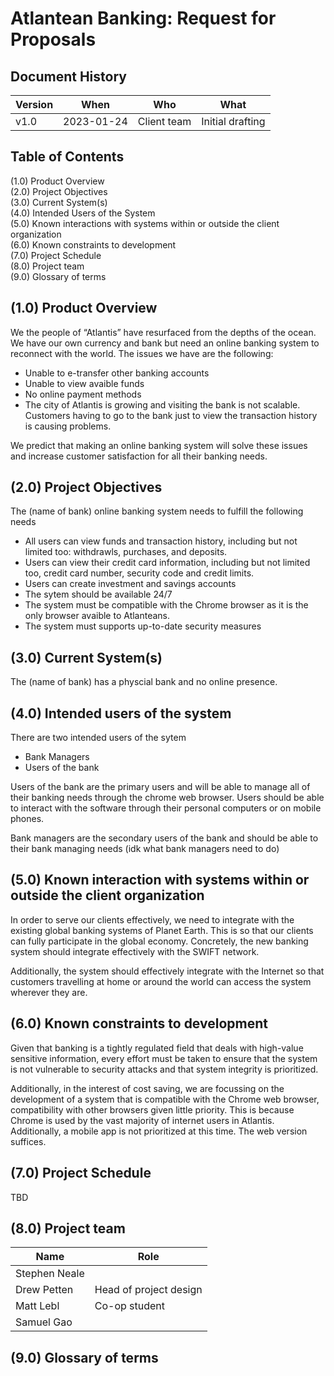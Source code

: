 Atlantean Banking: Request for Proposals
========================================

## Document History

| Version | When            | Who                    | What                                      |
| ---     | ---             | ---                    | ---                                       |
| v1.0    | 2023-01-24      | Client team            | Initial drafting                          |

## Table of Contents

(1.0) Product Overview  
(2.0) Project Objectives  
(3.0) Current System(s)  
(4.0) Intended Users of the System  
(5.0) Known interactions with systems within or outside the client organization  
(6.0) Known constraints to development  
(7.0) Project Schedule  
(8.0) Project team  
(9.0) Glossary of terms  

## (1.0) Product Overview

We the people of “Atlantis” have resurfaced from the depths of the ocean. We have our own currency and bank but need an online banking system to reconnect with the world. The issues we have are the following:

- Unable to e-transfer other banking accounts
- Unable to view avaible funds
- No online payment methods
- The city of Atlantis is growing and visiting the bank is not scalable. Customers having to go to the bank just to view the transaction history is causing problems. 

We predict that making an online banking system will solve these issues and increase customer satisfaction for all their banking needs. 

## (2.0) Project Objectives

The (name of bank) online banking system needs to fulfill the following needs

- All users can view funds and transaction history, including but not limited too: withdrawls, purchases, and deposits. 
- Users can view their credit card information, including but not limited too, credit card number, security code and credit limits.
- Users can create investment and savings accounts
- The sytem should be available 24/7
- The system must be compatible with the Chrome browser as it is the only browser avaible to Atlanteans.
- The system must supports up-to-date security measures

## (3.0) Current System(s)

The (name of bank) has a physcial bank and no online presence.

## (4.0) Intended users of the system

There are two intended users of the sytem
- Bank Managers
- Users of the bank

 Users of the bank are the primary users and will be able to manage all of their banking needs through the chrome web browser. Users should be able to interact with the software through their personal computers or on mobile phones.
 
 Bank managers are the secondary users of the bank and should be able to their bank managing needs (idk what bank managers need to do)
 

## (5.0) Known interaction with systems within or outside the client organization

In order to serve our clients effectively, we need to integrate with the existing global banking
systems of Planet Earth. This is so that our clients can fully participate in the global economy.
Concretely, the new banking system should integrate effectively with the SWIFT network.

Additionally, the system should effectively integrate with the Internet so that customers travelling
at home or around the world can access the system wherever they are.

## (6.0) Known constraints to development

Given that banking is a tightly regulated field that deals with high-value sensitive information,
every effort must be taken to ensure that the system is not vulnerable to security attacks and
that system integrity is prioritized.

Additionally, in the interest of cost saving, we are focussing on the development of a system that
is compatible with the Chrome web browser, compatibility with other browsers given little priority.
This is because Chrome is used by the vast majority of internet users in Atlantis. Additionally,
a mobile app is not prioritized at this time. The web version suffices.

## (7.0) Project Schedule

TBD

## (8.0) Project team

| Name          | Role                        |
| ---           | ---                         |
| Stephen Neale |                             |
| Drew Petten   | Head of project design      |
| Matt Lebl     | Co-op student               |
| Samuel Gao    |                             |

## (9.0) Glossary of terms

